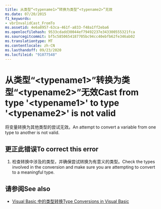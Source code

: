 ```yaml
---
title: 从类型“<typename1>”转换为类型“<typename2>”无效
ms.date: 07/20/2015
f1_keywords:
- vbrInvalidCast_FromTo
ms.assetid: 4e6a8957-63ca-461f-a833-f48a1ff2eba6
ms.openlocfilehash: 9533cdadd30044ef79492237e343300555321fca
ms.sourcegitcommit: bf5c5850654187705bc94cc40ebfb62fe346ab02
ms.translationtype: MT
ms.contentlocale: zh-CN
ms.lasthandoff: 09/23/2020
ms.locfileid: "91077548"
---
```

# <a name="cast-from-type-typename1-to-type-typename2-is-not-valid"></a><span data-ttu-id="e07ae-102">从类型“\<typename1>”转换为类型“\<typename2>”无效</span><span class="sxs-lookup"><span data-stu-id="e07ae-102">Cast from type '\<typename1>' to type '\<typename2>' is not valid</span></span>

<span data-ttu-id="e07ae-103">将变量转换为其他类型的尝试无效。</span><span class="sxs-lookup"><span data-stu-id="e07ae-103">An attempt to convert a variable from one type to another is not valid.</span></span>  
  
## <a name="to-correct-this-error"></a><span data-ttu-id="e07ae-104">更正此错误</span><span class="sxs-lookup"><span data-stu-id="e07ae-104">To correct this error</span></span>  
  
1. <span data-ttu-id="e07ae-105">检查转换中涉及的类型，并确保尝试转换为有意义的类型。</span><span class="sxs-lookup"><span data-stu-id="e07ae-105">Check the types involved in the conversion and make sure you are attempting to convert to a meaningful type.</span></span>  
  
## <a name="see-also"></a><span data-ttu-id="e07ae-106">请参阅</span><span class="sxs-lookup"><span data-stu-id="e07ae-106">See also</span></span>

- [<span data-ttu-id="e07ae-107">Visual Basic 中的类型转换</span><span class="sxs-lookup"><span data-stu-id="e07ae-107">Type Conversions in Visual Basic</span></span>](../programming-guide/language-features/data-types/type-conversions.md)
